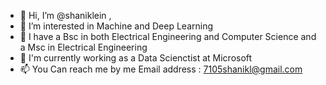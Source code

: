 - 👋 Hi, I’m @shaniklein , 
- 👀 I’m interested in Machine and Deep Learning 
- 🌱 I have a Bsc in both  Electrical Engineering and Computer Science and a Msc in Electrical Engineering
- 💞️ I'm currently working as a Data Scienctist at Microsoft 
- 📫 You Can reach me by me Email address : 7105shanikl@gmail.com

